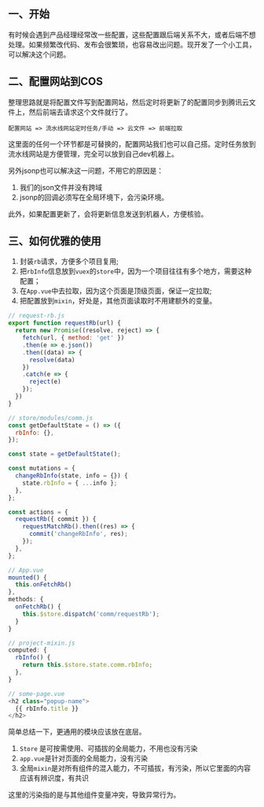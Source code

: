 ## 一、开始

有时候会遇到产品经理经常改一些配置，这些配置跟后端关系不大，或者后端不想处理。如果频繁改代码、发布会很繁琐，也容易改出问题。现开发了一个小工具，可以解决这个问题。

## 二、配置网站到COS

整理思路就是将配置文件写到配置网站，然后定时将更新了的配置同步到腾讯云文件上，然后前端去请求这个文件就行了。

```
配置网站 => 流水线网站定时任务/手动 => 云文件 => 前端拉取
```

这里面的任何一个环节都是可替换的，配置网站我们也可以自己搭。定时任务放到流水线网站是方便管理，完全可以放到自己dev机器上。

另外jsonp也可以解决这一问题，不用它的原因是：
1. 我们的json文件并没有跨域
2. jsonp的回调必须写在全局环境下，会污染环境。

此外，如果配置更新了，会将更新信息发送到机器人，方便核验。

## 三、如何优雅的使用

1. 封装`rb`请求，方便多个项目复用;
2. 把`rbInfo`信息放到`vuex`的`store`中，因为一个项目往往有多个地方，需要这种配置；
3. 在`App.vue`中去拉取，因为这个页面是顶级页面，保证一定拉取;
4. 把配置放到`mixin`，好处是，其他页面读取时不用建额外的变量。


```js
// request-rb.js
export function requestRb(url) {
  return new Promise((resolve, reject) => {
    fetch(url, { method: 'get' })
    .then(e => e.json())
    .then((data) => {
      resolve(data)
    })
    .catch(e => {
      reject(e)
    });
  })
}
```


```js
// store/modules/comm.js
const getDefaultState = () => ({
  rbInfo: {},
});

const state = getDefaultState();

const mutations = {
  changeRbInfo(state, info = {}) {
    state.rbInfo = { ...info };
  },
};

const actions = {
  requestRb({ commit }) {
    requestMatchRb().then((res) => {
      commit('changeRbInfo', res);
    });
  },
};
```

```js
// App.vue
mounted() {
  this.onFetchRb()
},
methods: {
  onFetchRb() {
    this.$store.dispatch('comm/requestRb');
  }
}
```

```js
// project-mixin.js
computed: {
  rbInfo() {
    return this.$store.state.comm.rbInfo;
  },
}
```


```js
// some-page.vue
<h2 class="popup-name">
  {{ rbInfo.title }}
</h2>

```

简单总结一下，更通用的模块应该放在底层。

1. `Store` 是可按需使用、可插拔的全局能力，不用也没有污染
2. `app.vue`是针对页面的全局能力，没有污染
3. 全局`mixin`是对所有组件的混入能力，不可插拔，有污染，所以它里面的内容应该有辨识度，有共识

这里的污染指的是与其他组件变量冲突，导致异常行为。


